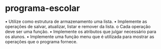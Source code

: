 # programa-escolar
• Utilize como estrutura de armazenamento uma lista.
• Implemente as operações de salvar, atualizar, listar e remover da lista.
o Cada operação deve ser uma função.
• Implemente os atributos que julgar necessário para os alunos.
• Implemente uma função menu que é utilizada para mostrar as operações que o
programa fornece.
